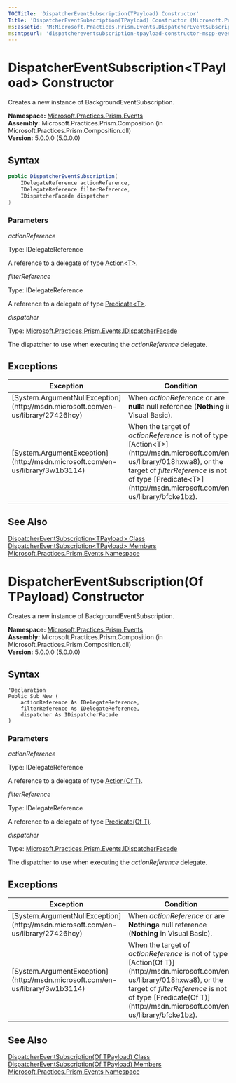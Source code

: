 ```yaml
---
TOCTitle: 'DispatcherEventSubscription(TPayload) Constructor'
Title: 'DispatcherEventSubscription(TPayload) Constructor (Microsoft.Practices.Prism.Events)'
ms:assetid: 'M:Microsoft.Practices.Prism.Events.DispatcherEventSubscription\`1.\#ctor(Microsoft.Practices.Prism.PubSubEvents.IDelegateReference,Microsoft.Practices.Prism.PubSubEvents.IDelegateReference,Microsoft.Practices.Prism.Events.IDispatcherFacade)'
ms:mtpsurl: 'dispatchereventsubscription-tpayload-constructor-mspp-events.md'
---
```


# DispatcherEventSubscription&lt;TPayload&gt; Constructor

Creates a new instance of BackgroundEventSubscription.

**Namespace:** [Microsoft.Practices.Prism.Events](/patterns-practices/reference/mspp-events-namespace)  
**Assembly:** Microsoft.Practices.Prism.Composition (in Microsoft.Practices.Prism.Composition.dll)  
**Version:** 5.0.0.0 (5.0.0.0)

## Syntax

```C#
public DispatcherEventSubscription(
	IDelegateReference actionReference,
	IDelegateReference filterReference,
	IDispatcherFacade dispatcher
)
```


### Parameters

*actionReference*

   Type: IDelegateReference

   A reference to a delegate of type [Action&lt;T&gt;](http://msdn.microsoft.com/en-us/library/bfcke1bz).

*filterReference*

   Type: IDelegateReference

   A reference to a delegate of type [Predicate&lt;T&gt;](http://msdn.microsoft.com/en-us/library/bfcke1bz).

*dispatcher*

   Type: [Microsoft.Practices.Prism.Events.IDispatcherFacade](/patterns-practices/reference/idispatcherfacade-interface-mspp-events)

   The dispatcher to use when executing the *actionReference* delegate.

## Exceptions

<table>
<thead>
<tr class="header">
<th>Exception</th>
<th>Condition</th>
</tr>
</thead>
<tbody>
<tr class="odd">
<td>[System.ArgumentNullException](http://msdn.microsoft.com/en-us/library/27426hcy)</td>
<td>When <i>actionReference</i> or are <b>null</b>a null reference (<b>Nothing</b> in Visual Basic).
</td>
</tr>
<tr class="even">
<td>[System.ArgumentException](http://msdn.microsoft.com/en-us/library/3w1b3114)</td>
<td>When the target of <i>actionReference</i> is not of type [Action&lt;T&gt;](http://msdn.microsoft.com/en-us/library/018hxwa8), or the target of <i>filterReference</i> is not of type [Predicate&lt;T&gt;](http://msdn.microsoft.com/en-us/library/bfcke1bz).
</tr>
</tbody>
</table>

## See Also

[DispatcherEventSubscription&lt;TPayload&gt; Class](/patterns-practices/reference/dispatchereventsubscription-tpayload-class-mspp-events)  
[DispatcherEventSubscription&lt;TPayload&gt; Members](/patterns-practices/reference/dispatchereventsubscription-tpayload-members-mspp-events)  
[Microsoft.Practices.Prism.Events Namespace](/patterns-practices/reference/mspp-events-namespace)  

# DispatcherEventSubscription(Of TPayload) Constructor

Creates a new instance of BackgroundEventSubscription.

**Namespace:** [Microsoft.Practices.Prism.Events](/patterns-practices/reference/mspp-events-namespace)  
**Assembly:** Microsoft.Practices.Prism.Composition (in Microsoft.Practices.Prism.Composition.dll)  
**Version:** 5.0.0.0 (5.0.0.0)

## Syntax

```VB
'Declaration
Public Sub New ( 
	actionReference As IDelegateReference,
	filterReference As IDelegateReference,
	dispatcher As IDispatcherFacade
)
```


### Parameters

*actionReference*

   Type: IDelegateReference

   A reference to a delegate of type [Action(Of T)](http://msdn.microsoft.com/en-us/library/018hxwa8).

*filterReference*

   Type: IDelegateReference

   A reference to a delegate of type [Predicate(Of T)](http://msdn.microsoft.com/en-us/library/bfcke1bz).

*dispatcher*

   Type: [Microsoft.Practices.Prism.Events.IDispatcherFacade](/patterns-practices/reference/idispatcherfacade-interface-mspp-events)

   The dispatcher to use when executing the *actionReference* delegate.

## Exceptions

<table>
<thead>
<tr class="header">
<th>Exception</th>
<th>Condition</th>
</tr>
</thead>
<tbody>
<tr class="odd">
<td>[System.ArgumentNullException](http://msdn.microsoft.com/en-us/library/27426hcy)</td>
<td>When <i>actionReference</i> or are <b>Nothing</b>a null reference (<b>Nothing</b> in Visual Basic).
</td>
</tr>
<tr class="even">
<td>[System.ArgumentException](http://msdn.microsoft.com/en-us/library/3w1b3114)</td>
<td>When the target of <i>actionReference</i> is not of type [Action(Of T)](http://msdn.microsoft.com/en-us/library/018hxwa8), or the target of <i>filterReference</i> is not of type [Predicate(Of T)](http://msdn.microsoft.com/en-us/library/bfcke1bz).
</tr>
</tbody>
</table>

## See Also

[DispatcherEventSubscription(Of TPayload) Class](/patterns-practices/reference/dispatchereventsubscription-tpayload-class-mspp-events)  
[DispatcherEventSubscription(Of TPayload) Members](/patterns-practices/reference/dispatchereventsubscription-tpayload-members-mspp-events)  
[Microsoft.Practices.Prism.Events Namespace](/patterns-practices/reference/mspp-events-namespace)